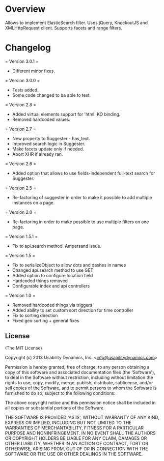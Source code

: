 Overview
========

Allows to implement ElasticSearch filter. Uses jQuery, KnockoutJS and XMLHttpRequest client. Supports facets and range filters.

Changelog
=========

= Version 3.0.1 =
* Different minor fixes.

= Version 3.0.0 =
* Tests added.
* Some code changed to ba able to test.

= Version 2.8 =
* Added virtual elements support for 'html' KO binding.
* Removed hardcoded values.

= Version 2.7 =
* New property to Suggester - has_text.
* Improved search logic in Suggester.
* Make facets update only if needed.
* Abort XHR if already ran.

= Version 2.6 =
* Added option that allows to use fields-independent full-text search for Suggester.

= Version 2.5 =
* Re-factoring of suggester in order to make it possible to add multiple instances on a page.

= Version 2.0 =
* Re-factoring in order to make possible to use multiple filters on one page.

= Version 1.5.1 =
* Fix to api.search method. Ampersand issue.

= Version 1.5 =
* Fix to serializeObject to allow dots and dashes in names
* Changed api.search method to use GET
* Added option to configure location field
* Hardcoded things removed
* Configurable index and api controllers

= Version 1.0 =
* Removed hardcoded things via triggers
* Added ability to set custom sort direction for time controller
* Fix to sorting direction
* Fixed geo sorting + general fixes

## License

(The MIT License)

Copyright (c) 2013 Usability Dynamics, Inc. &lt;info@usabilitydynamics.com&gt;

Permission is hereby granted, free of charge, to any person obtaining
a copy of this software and associated documentation files (the
'Software'), to deal in the Software without restriction, including
without limitation the rights to use, copy, modify, merge, publish,
distribute, sublicense, and/or sell copies of the Software, and to
permit persons to whom the Software is furnished to do so, subject to
the following conditions:

The above copyright notice and this permission notice shall be
included in all copies or substantial portions of the Software.

THE SOFTWARE IS PROVIDED 'AS IS', WITHOUT WARRANTY OF ANY KIND,
EXPRESS OR IMPLIED, INCLUDING BUT NOT LIMITED TO THE WARRANTIES OF
MERCHANTABILITY, FITNESS FOR A PARTICULAR PURPOSE AND NONINFRINGEMENT.
IN NO EVENT SHALL THE AUTHORS OR COPYRIGHT HOLDERS BE LIABLE FOR ANY
CLAIM, DAMAGES OR OTHER LIABILITY, WHETHER IN AN ACTION OF CONTRACT,
TORT OR OTHERWISE, ARISING FROM, OUT OF OR IN CONNECTION WITH THE
SOFTWARE OR THE USE OR OTHER DEALINGS IN THE SOFTWARE.
